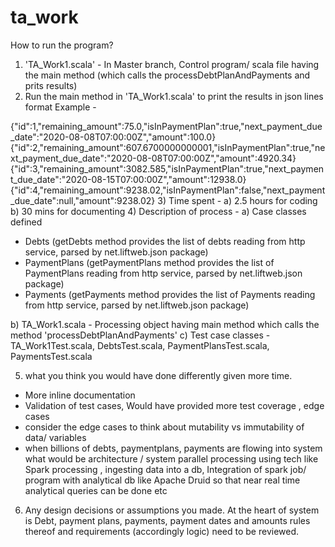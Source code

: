 # ta_work

How to run the program?

1) 'TA_Work1.scala' - In Master branch, Control program/ scala file having the main method (which calls the processDebtPlanAndPayments and prits results)
2) Run the main method in 'TA_Work1.scala' to print the results in json lines format
Example - 

{"id":1,"remaining_amount":75.0,"isInPaymentPlan":true,"next_payment_due_date":"2020-08-08T07:00:00Z","amount":100.0}
{"id":2,"remaining_amount":607.6700000000001,"isInPaymentPlan":true,"next_payment_due_date":"2020-08-08T07:00:00Z","amount":4920.34}
{"id":3,"remaining_amount":3082.585,"isInPaymentPlan":true,"next_payment_due_date":"2020-08-15T07:00:00Z","amount":12938.0}
{"id":4,"remaining_amount":9238.02,"isInPaymentPlan":false,"next_payment_due_date":null,"amount":9238.02}
3) Time spent - 
a) 2.5 hours for coding
b) 30 mins for documenting
4) 
Description of process - 
a) Case classes defined 
- Debts (getDebts method provides the list of debts reading from http service, parsed by net.liftweb.json package)
- PaymentPlans (getPaymentPlans method provides the list of PaymentPlans reading from http service, parsed by net.liftweb.json package)
- Payments (getPayments method provides the list of Payments reading from http service, parsed by net.liftweb.json package)


b) TA_Work1.scala - Processing object having main method which calls the method 'processDebtPlanAndPayments' 
c) Test case classes - TA_Work1Test.scala, DebtsTest.scala, PaymentPlansTest.scala, PaymentsTest.scala 

5) what you think you would have done differently given more time.
- More inline documentation
- Validation of test cases, Would have provided more test coverage , edge cases
- consider the edge cases to think about mutability vs immutability of data/ variables
- when billions of debts, paymentplans, payments are flowing into system what would be architecture / system parallel processing using tech like Spark processing
, ingesting data into a db, Integration of spark job/ program with analytical db like Apache Druid so that near real time analytical queries can be done etc
6) Any design decisions or assumptions you made.
At the heart of system is Debt, payment plans, payments, payment dates and amounts rules thereof and requirements (accordingly logic) need to be reviewed.
